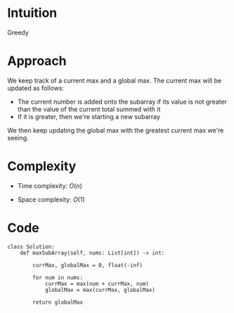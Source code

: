 # Intuition
Greedy

# Approach
We keep track of a current max and a global max. The current max will be updated as follows:
- The current number is added onto the subarray if its value is not greater than the value of the current total summed with it
- If it is greater, then we're starting a new subarray

We then keep updating the global max with the greatest current max we're seeing.

# Complexity
- Time complexity: $O(n)$

- Space complexity: $O(1)$

# Code
```python3
class Solution:
    def maxSubArray(self, nums: List[int]) -> int:

        currMax, globalMax = 0, float(-inf)

        for num in nums:
            currMax = max(num + currMax, num)
            globalMax = max(currMax, globalMax)

        return globalMax
```
